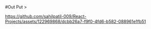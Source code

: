 #Out Put >

https://github.com/sahilpatil-009/React-Projects/assets/122969868/dcbb26a7-f9f0-4fd6-b582-088961e1fb51

